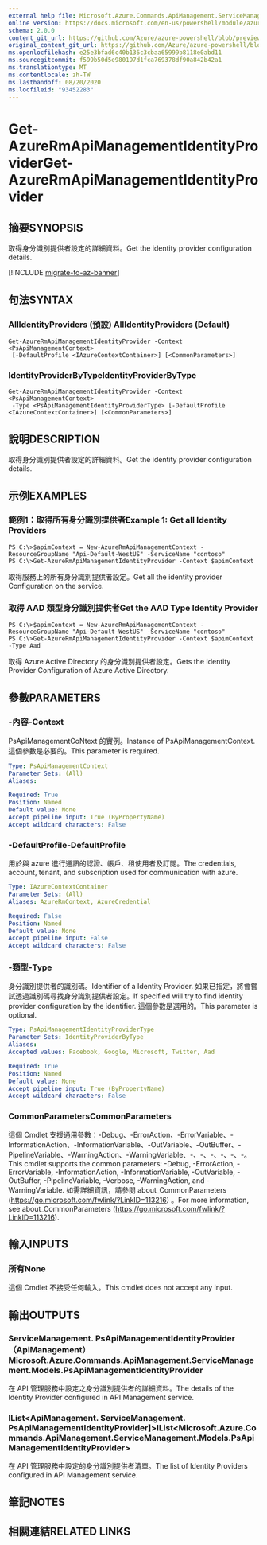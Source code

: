 ```yaml
---
external help file: Microsoft.Azure.Commands.ApiManagement.ServiceManagement.dll-Help.xml
online version: https://docs.microsoft.com/en-us/powershell/module/azurerm.apimanagement/get-azurermapimanagementidentityprovider
schema: 2.0.0
content_git_url: https://github.com/Azure/azure-powershell/blob/preview/src/ResourceManager/ApiManagement/Commands.ApiManagement/help/Get-AzureRmApiManagementIdentityProvider.md
original_content_git_url: https://github.com/Azure/azure-powershell/blob/preview/src/ResourceManager/ApiManagement/Commands.ApiManagement/help/Get-AzureRmApiManagementIdentityProvider.md
ms.openlocfilehash: e25e3bfad6c40b136c3cbaa65999b8118e0abd11
ms.sourcegitcommit: f599b50d5e980197d1fca769378df90a842b42a1
ms.translationtype: MT
ms.contentlocale: zh-TW
ms.lasthandoff: 08/20/2020
ms.locfileid: "93452283"
---
```

# <span data-ttu-id="07724-101">Get-AzureRmApiManagementIdentityProvider</span><span class="sxs-lookup"><span data-stu-id="07724-101">Get-AzureRmApiManagementIdentityProvider</span></span>

## <span data-ttu-id="07724-102">摘要</span><span class="sxs-lookup"><span data-stu-id="07724-102">SYNOPSIS</span></span>
<span data-ttu-id="07724-103">取得身分識別提供者設定的詳細資料。</span><span class="sxs-lookup"><span data-stu-id="07724-103">Get the identity provider configuration details.</span></span>

[!INCLUDE [migrate-to-az-banner](../../includes/migrate-to-az-banner.md)]

## <span data-ttu-id="07724-104">句法</span><span class="sxs-lookup"><span data-stu-id="07724-104">SYNTAX</span></span>

### <span data-ttu-id="07724-105">AllIdentityProviders (預設) </span><span class="sxs-lookup"><span data-stu-id="07724-105">AllIdentityProviders (Default)</span></span>
```
Get-AzureRmApiManagementIdentityProvider -Context <PsApiManagementContext>
 [-DefaultProfile <IAzureContextContainer>] [<CommonParameters>]
```

### <span data-ttu-id="07724-106">IdentityProviderByType</span><span class="sxs-lookup"><span data-stu-id="07724-106">IdentityProviderByType</span></span>
```
Get-AzureRmApiManagementIdentityProvider -Context <PsApiManagementContext>
 -Type <PsApiManagementIdentityProviderType> [-DefaultProfile <IAzureContextContainer>] [<CommonParameters>]
```

## <span data-ttu-id="07724-107">說明</span><span class="sxs-lookup"><span data-stu-id="07724-107">DESCRIPTION</span></span>
<span data-ttu-id="07724-108">取得身分識別提供者設定的詳細資料。</span><span class="sxs-lookup"><span data-stu-id="07724-108">Get the identity provider configuration details.</span></span>

## <span data-ttu-id="07724-109">示例</span><span class="sxs-lookup"><span data-stu-id="07724-109">EXAMPLES</span></span>

### <span data-ttu-id="07724-110">範例1：取得所有身分識別提供者</span><span class="sxs-lookup"><span data-stu-id="07724-110">Example 1: Get all Identity Providers</span></span>

```
PS C:\>$apimContext = New-AzureRmApiManagementContext -ResourceGroupName "Api-Default-WestUS" -ServiceName "contoso"
PS C:\>Get-AzureRmApiManagementIdentityProvider -Context $apimContext
```

<span data-ttu-id="07724-111">取得服務上的所有身分識別提供者設定。</span><span class="sxs-lookup"><span data-stu-id="07724-111">Get all the identity provider Configuration on the service.</span></span>

### <span data-ttu-id="07724-112">取得 AAD 類型身分識別提供者</span><span class="sxs-lookup"><span data-stu-id="07724-112">Get the AAD Type Identity Provider</span></span>
```
PS C:\>$apimContext = New-AzureRmApiManagementContext -ResourceGroupName "Api-Default-WestUS" -ServiceName "contoso"
PS C:\>Get-AzureRmApiManagementIdentityProvider -Context $apimContext -Type Aad
```

<span data-ttu-id="07724-113">取得 Azure Active Directory 的身分識別提供者設定。</span><span class="sxs-lookup"><span data-stu-id="07724-113">Gets the Identity Provider Configuration of Azure Active Directory.</span></span>

## <span data-ttu-id="07724-114">參數</span><span class="sxs-lookup"><span data-stu-id="07724-114">PARAMETERS</span></span>

### <span data-ttu-id="07724-115">-內容</span><span class="sxs-lookup"><span data-stu-id="07724-115">-Context</span></span>
<span data-ttu-id="07724-116">PsApiManagementCoNtext 的實例。</span><span class="sxs-lookup"><span data-stu-id="07724-116">Instance of PsApiManagementContext.</span></span>
<span data-ttu-id="07724-117">這個參數是必要的。</span><span class="sxs-lookup"><span data-stu-id="07724-117">This parameter is required.</span></span>

```yaml
Type: PsApiManagementContext
Parameter Sets: (All)
Aliases: 

Required: True
Position: Named
Default value: None
Accept pipeline input: True (ByPropertyName)
Accept wildcard characters: False
```

### <span data-ttu-id="07724-118">-DefaultProfile</span><span class="sxs-lookup"><span data-stu-id="07724-118">-DefaultProfile</span></span>
<span data-ttu-id="07724-119">用於與 azure 進行通訊的認證、帳戶、租使用者及訂閱。</span><span class="sxs-lookup"><span data-stu-id="07724-119">The credentials, account, tenant, and subscription used for communication with azure.</span></span>
 
```yaml
Type: IAzureContextContainer
Parameter Sets: (All)
Aliases: AzureRmContext, AzureCredential

Required: False
Position: Named
Default value: None
Accept pipeline input: False
Accept wildcard characters: False
```

### <span data-ttu-id="07724-120">-類型</span><span class="sxs-lookup"><span data-stu-id="07724-120">-Type</span></span>
<span data-ttu-id="07724-121">身分識別提供者的識別碼。</span><span class="sxs-lookup"><span data-stu-id="07724-121">Identifier of a Identity Provider.</span></span>
<span data-ttu-id="07724-122">如果已指定，將會嘗試透過識別碼尋找身分識別提供者設定。</span><span class="sxs-lookup"><span data-stu-id="07724-122">If specified will try to find identity provider configuration by the identifier.</span></span>
<span data-ttu-id="07724-123">這個參數是選用的。</span><span class="sxs-lookup"><span data-stu-id="07724-123">This parameter is optional.</span></span>

```yaml
Type: PsApiManagementIdentityProviderType
Parameter Sets: IdentityProviderByType
Aliases: 
Accepted values: Facebook, Google, Microsoft, Twitter, Aad

Required: True
Position: Named
Default value: None
Accept pipeline input: True (ByPropertyName)
Accept wildcard characters: False
```

### <span data-ttu-id="07724-124">CommonParameters</span><span class="sxs-lookup"><span data-stu-id="07724-124">CommonParameters</span></span>
<span data-ttu-id="07724-125">這個 Cmdlet 支援通用參數：-Debug、-ErrorAction、-ErrorVariable、-InformationAction、-InformationVariable、-OutVariable、-OutBuffer、-PipelineVariable、-WarningAction、-WarningVariable、-、-、-、-、-、-。</span><span class="sxs-lookup"><span data-stu-id="07724-125">This cmdlet supports the common parameters: -Debug, -ErrorAction, -ErrorVariable, -InformationAction, -InformationVariable, -OutVariable, -OutBuffer, -PipelineVariable, -Verbose, -WarningAction, and -WarningVariable.</span></span> <span data-ttu-id="07724-126">如需詳細資訊，請參閱 about_CommonParameters (https://go.microsoft.com/fwlink/?LinkID=113216) 。</span><span class="sxs-lookup"><span data-stu-id="07724-126">For more information, see about_CommonParameters (https://go.microsoft.com/fwlink/?LinkID=113216).</span></span>

## <span data-ttu-id="07724-127">輸入</span><span class="sxs-lookup"><span data-stu-id="07724-127">INPUTS</span></span>

### <span data-ttu-id="07724-128">所有</span><span class="sxs-lookup"><span data-stu-id="07724-128">None</span></span>
<span data-ttu-id="07724-129">這個 Cmdlet 不接受任何輸入。</span><span class="sxs-lookup"><span data-stu-id="07724-129">This cmdlet does not accept any input.</span></span>

## <span data-ttu-id="07724-130">輸出</span><span class="sxs-lookup"><span data-stu-id="07724-130">OUTPUTS</span></span>

### <span data-ttu-id="07724-131">ServiceManagement. PsApiManagementIdentityProvider （ApiManagement）</span><span class="sxs-lookup"><span data-stu-id="07724-131">Microsoft.Azure.Commands.ApiManagement.ServiceManagement.Models.PsApiManagementIdentityProvider</span></span>
<span data-ttu-id="07724-132">在 API 管理服務中設定之身分識別提供者的詳細資料。</span><span class="sxs-lookup"><span data-stu-id="07724-132">The details of the Identity Provider configured in API Management service.</span></span>

### <span data-ttu-id="07724-133">IList<ApiManagement. ServiceManagement. PsApiManagementIdentityProvider]></span><span class="sxs-lookup"><span data-stu-id="07724-133">IList<Microsoft.Azure.Commands.ApiManagement.ServiceManagement.Models.PsApiManagementIdentityProvider></span></span>
<span data-ttu-id="07724-134">在 API 管理服務中設定的身分識別提供者清單。</span><span class="sxs-lookup"><span data-stu-id="07724-134">The list of Identity Providers configured in API Management service.</span></span>

## <span data-ttu-id="07724-135">筆記</span><span class="sxs-lookup"><span data-stu-id="07724-135">NOTES</span></span>

## <span data-ttu-id="07724-136">相關連結</span><span class="sxs-lookup"><span data-stu-id="07724-136">RELATED LINKS</span></span>

